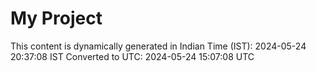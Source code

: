 # My Project

This content is dynamically generated in Indian Time (IST): 2024-05-24 20:37:08 IST
Converted to UTC: 2024-05-24 15:07:08 UTC
